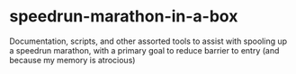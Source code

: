 # speedrun-marathon-in-a-box
Documentation, scripts, and other assorted tools to assist with spooling up a speedrun marathon, with a primary goal to reduce barrier to entry (and because my memory is atrocious)
